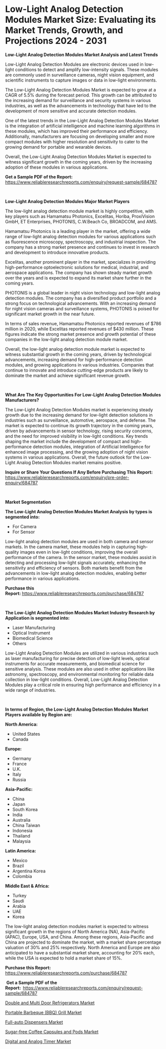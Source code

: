 <p><h1>Low-Light Analog Detection Modules Market Size: Evaluating its Market Trends, Growth, and Projections 2024 - 2031</h1></p><p><strong>Low-Light Analog Detection Modules Market Analysis and Latest Trends</strong></p>
<p><p>Low-Light Analog Detection Modules are electronic devices used in low-light conditions to detect and amplify low-intensity signals. These modules are commonly used in surveillance cameras, night vision equipment, and scientific instruments to capture images or data in low-light environments.</p><p>The Low-Light Analog Detection Modules Market is expected to grow at a CAGR of 5.5% during the forecast period. This growth can be attributed to the increasing demand for surveillance and security systems in various industries, as well as the advancements in technology that have led to the development of more sensitive and accurate detection modules.</p><p>One of the latest trends in the Low-Light Analog Detection Modules Market is the integration of artificial intelligence and machine learning algorithms in these modules, which has improved their performance and efficiency. Additionally, manufacturers are focusing on developing smaller and more compact modules with higher resolution and sensitivity to cater to the growing demand for portable and wearable devices.</p><p>Overall, the Low-Light Analog Detection Modules Market is expected to witness significant growth in the coming years, driven by the increasing adoption of these modules in various applications.</p></p>
<p><strong>Get a Sample PDF of the Report:&nbsp;</strong> <a href="https://www.reliableresearchreports.com/enquiry/request-sample/684787">https://www.reliableresearchreports.com/enquiry/request-sample/684787</a></p>
<p>&nbsp;</p>
<p><strong>Low-Light Analog Detection Modules Major Market Players</strong></p>
<p><p>The low-light analog detection module market is highly competitive, with key players such as Hamamatsu Photonics, Excelitas, Horiba, ProxiVision GmbH, ET Enterprises, PHOTONIS, C.W.Beach Co, BROADCOM, and AMS. </p><p>Hamamatsu Photonics is a leading player in the market, offering a wide range of low-light analog detection modules for various applications such as fluorescence microscopy, spectroscopy, and industrial inspection. The company has a strong market presence and continues to invest in research and development to introduce innovative products. </p><p>Excelitas, another prominent player in the market, specializes in providing high-performance optoelectronic solutions for medical, industrial, and aerospace applications. The company has shown steady market growth over the years and is expected to expand its market share further in the coming years. </p><p>PHOTONIS is a global leader in night vision technology and low-light analog detection modules. The company has a diversified product portfolio and a strong focus on technological advancements. With an increasing demand for night vision cameras and surveillance systems, PHOTONIS is poised for significant market growth in the near future. </p><p>In terms of sales revenue, Hamamatsu Photonics reported revenues of $786 million in 2020, while Excelitas reported revenues of $430 million. These figures indicate the strong market presence and growth potential of these companies in the low-light analog detection module market. </p><p>Overall, the low-light analog detection module market is expected to witness substantial growth in the coming years, driven by technological advancements, increasing demand for high-performance detection modules, and growing applications in various industries. Companies that continue to innovate and introduce cutting-edge products are likely to dominate the market and achieve significant revenue growth.</p></p>
<p>&nbsp;</p>
<p><strong>What Are The Key Opportunities For Low-Light Analog Detection Modules Manufacturers?</strong></p>
<p><p>The Low-Light Analog Detection Modules market is experiencing steady growth due to the increasing demand for low-light detection solutions in industries such as surveillance, automotive, aerospace, and defense. The market is expected to continue its growth trajectory in the coming years, driven by advancements in sensor technology, rising security concerns, and the need for improved visibility in low-light conditions. Key trends shaping the market include the development of compact and high-performance detection modules, integration of Artificial Intelligence for enhanced image processing, and the growing adoption of night vision systems in various applications. Overall, the future outlook for the Low-Light Analog Detection Modules market remains positive.</p></p>
<p><strong>Inquire or Share Your Questions If Any Before Purchasing This Report:</strong> <a href="https://www.reliableresearchreports.com/enquiry/pre-order-enquiry/684787">https://www.reliableresearchreports.com/enquiry/pre-order-enquiry/684787</a></p>
<p>&nbsp;</p>
<p><strong>Market Segmentation</strong></p>
<p><strong>The Low-Light Analog Detection Modules Market Analysis by types is segmented into:</strong></p>
<p><ul><li>For Camera</li><li>For Sensor</li></ul></p>
<p><p>Low-light analog detection modules are used in both camera and sensor markets. In the camera market, these modules help in capturing high-quality images even in low-light conditions, improving the overall performance of the camera. In the sensor market, these modules assist in detecting and processing low-light signals accurately, enhancing the sensitivity and efficiency of sensors. Both markets benefit from the advancements in low-light analog detection modules, enabling better performance in various applications.</p></p>
<p><strong>Purchase this Report:&nbsp;</strong><a href="https://www.reliableresearchreports.com/purchase/684787">https://www.reliableresearchreports.com/purchase/684787</a></p>
<p>&nbsp;</p>
<p><strong>The Low-Light Analog Detection Modules Market Industry Research by Application is segmented into:</strong></p>
<p><ul><li>Laser Manufacturing</li><li>Optical Instrument</li><li>Biomedical Science</li><li>Others</li></ul></p>
<p><p>Low-Light Analog Detection Modules are utilized in various industries such as laser manufacturing for precise detection of low-light levels, optical instruments for accurate measurements, and biomedical science for sensitive analysis. These modules are also used in other applications like astronomy, spectroscopy, and environmental monitoring for reliable data collection in low-light conditions. Overall, Low-Light Analog Detection Modules play a critical role in ensuring high performance and efficiency in a wide range of industries.</p></p>
<p>&nbsp;</p>
<p><strong>In terms of Region, the Low-Light Analog Detection Modules Market Players available by Region are:</strong></p>
<p>
    <p> <strong> North America: </strong>
        <ul>
            <li>United States</li>
            <li>Canada</li>
        </ul>
        </p> 
    <p> <strong> Europe: </strong>
        <ul>
            <li>Germany</li>
            <li>France</li>
            <li>U.K.</li>
            <li>Italy</li>
            <li>Russia</li>
        </ul>
        </p> 
    <p> <strong> Asia-Pacific: </strong>
        <ul>
            <li>China</li>
            <li>Japan</li>
            <li>South Korea</li>
            <li>India</li>
            <li>Australia</li>
            <li>China Taiwan</li>
            <li>Indonesia</li>
            <li>Thailand</li>
            <li>Malaysia</li>
        </ul>
        </p> 
    <p> <strong> Latin America: </strong>
        <ul>
            <li>Mexico</li>
            <li>Brazil</li>
            <li>Argentina Korea</li>
            <li>Colombia</li>
        </ul>
        </p> 
    <p> <strong> Middle East & Africa: </strong>
        <ul>
            <li>Turkey</li>
            <li>Saudi</li>
            <li>Arabia</li>
            <li>UAE</li>
            <li>Korea</li>
        </ul>
    </p>
    </p>
<p><p>The low-light analog detection modules market is expected to witness significant growth in the regions of North America (NA), Asia-Pacific (APAC), Europe, USA, and China. Among these regions, Asia-Pacific and China are projected to dominate the market, with a market share percentage valuation of 30% and 25% respectively. North America and Europe are also anticipated to have a substantial market share, accounting for 20% each, while the USA is expected to hold a market share of 15%.</p></p>
<p><strong>Purchase this Report: </strong><a href="https://www.reliableresearchreports.com/purchase/684787">https://www.reliableresearchreports.com/purchase/684787</a></p>
<p>&nbsp;<strong>Get a Sample PDF of the Report:&nbsp;&nbsp;</strong><a href="https://www.reliableresearchreports.com/enquiry/request-sample/684787">https://www.reliableresearchreports.com/enquiry/request-sample/684787</a></p>
<p><strong></strong></p>
<p><p><a href="https://natural-crush-b99.notion.site/Double-and-Multi-Door-Refrigerators-Market-Size-Reflecting-a-Forecast-Till-2031-Market-By-Type-By--98c72aa914cc4c978dd7b6c2cb5b059a">Double and Multi Door Refrigerators Market</a></p><p><a href="https://view.publitas.com/reportprime-1/portable-barbeque-bbq-grill-market-size-global-industry-overview-market-segmentation-and-forecast-2024-to-2031/">Portable Barbeque (BBQ) Grill Market</a></p><p><a href="https://gamy-alyssum-396.notion.site/Full-auto-Dispensers-Market-Analysis-and-Market-Size-Global-Industry-Overview-Market-Segmentation--67ece0be239a4585a0911c3d8403e9a0">Full-auto Dispensers Market</a></p><p><a href="https://view.publitas.com/reportprime-1/sugar-free-coffee-capsules-and-pods-market-size-growth-outlook-from-2024-to-2031-projecting-at-markets-trends-analysis-by-application-regional-outlook-and-revenue/">Sugar-free Coffee Capsules and Pods Market</a></p><p><a href="https://boundless-drawbridge-702.notion.site/Digital-and-Analog-Timer-Market-Size-Reflecting-a-Forecast-Till-2031-Market-By-Type-By-Application-f023fabcd6a941c3bf8d00d20a00ab8e">Digital and Analog Timer Market</a></p></p>